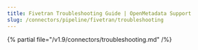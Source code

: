 ```yaml
---
title: Fivetran Troubleshooting Guide | OpenMetadata Support
slug: /connectors/pipeline/fivetran/troubleshooting
---
```


{% partial file="/v1.9/connectors/troubleshooting.md" /%}
